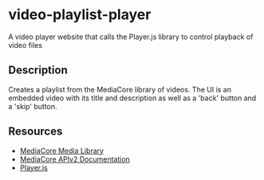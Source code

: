 # video-playlist-player
A video player website that calls the Player.js library to control playback of video files

## Description
Creates a playlist from the MediaCore library of videos. The UI is an embedded video with its title and description as well as a 'back' button and a 'skip' button.

## Resources
- [MediaCore Media Library](https://riipen.mediacore.tv)
- [MediaCore APIv2 Documentation](http://developers.mediacore.com/docs/media/items.html)
- [Player.js](https://github.com/embedly/player.js)